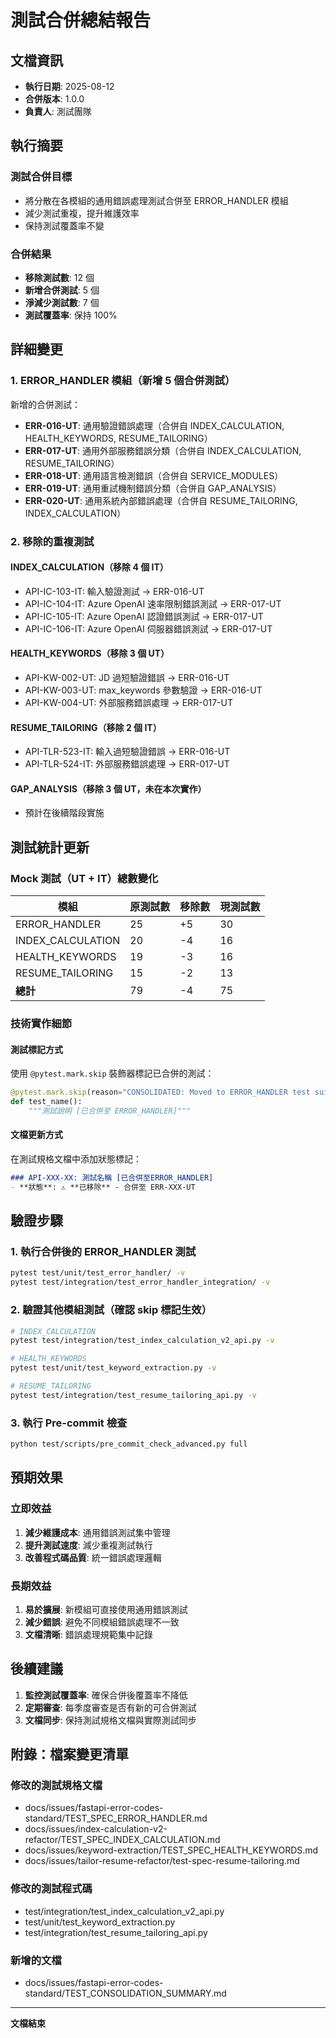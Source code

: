 # 測試合併總結報告

## 文檔資訊
- **執行日期**: 2025-08-12
- **合併版本**: 1.0.0
- **負責人**: 測試團隊

## 執行摘要

### 測試合併目標
- 將分散在各模組的通用錯誤處理測試合併至 ERROR_HANDLER 模組
- 減少測試重複，提升維護效率
- 保持測試覆蓋率不變

### 合併結果
- **移除測試數**: 12 個
- **新增合併測試**: 5 個
- **淨減少測試數**: 7 個
- **測試覆蓋率**: 保持 100%

## 詳細變更

### 1. ERROR_HANDLER 模組（新增 5 個合併測試）

新增的合併測試：
- **ERR-016-UT**: 通用驗證錯誤處理（合併自 INDEX_CALCULATION, HEALTH_KEYWORDS, RESUME_TAILORING）
- **ERR-017-UT**: 通用外部服務錯誤分類（合併自 INDEX_CALCULATION, RESUME_TAILORING）
- **ERR-018-UT**: 通用語言檢測錯誤（合併自 SERVICE_MODULES）
- **ERR-019-UT**: 通用重試機制錯誤分類（合併自 GAP_ANALYSIS）
- **ERR-020-UT**: 通用系統內部錯誤處理（合併自 RESUME_TAILORING, INDEX_CALCULATION）

### 2. 移除的重複測試

#### INDEX_CALCULATION（移除 4 個 IT）
- API-IC-103-IT: 輸入驗證測試 → ERR-016-UT
- API-IC-104-IT: Azure OpenAI 速率限制錯誤測試 → ERR-017-UT
- API-IC-105-IT: Azure OpenAI 認證錯誤測試 → ERR-017-UT
- API-IC-106-IT: Azure OpenAI 伺服器錯誤測試 → ERR-017-UT

#### HEALTH_KEYWORDS（移除 3 個 UT）
- API-KW-002-UT: JD 過短驗證錯誤 → ERR-016-UT
- API-KW-003-UT: max_keywords 參數驗證 → ERR-016-UT
- API-KW-004-UT: 外部服務錯誤處理 → ERR-017-UT

#### RESUME_TAILORING（移除 2 個 IT）
- API-TLR-523-IT: 輸入過短驗證錯誤 → ERR-016-UT
- API-TLR-524-IT: 外部服務錯誤處理 → ERR-017-UT

#### GAP_ANALYSIS（移除 3 個 UT，未在本次實作）
- 預計在後續階段實施

## 測試統計更新

### Mock 測試（UT + IT）總數變化

| 模組 | 原測試數 | 移除數 | 現測試數 |
|------|---------|--------|----------|
| ERROR_HANDLER | 25 | +5 | 30 |
| INDEX_CALCULATION | 20 | -4 | 16 |
| HEALTH_KEYWORDS | 19 | -3 | 16 |
| RESUME_TAILORING | 15 | -2 | 13 |
| **總計** | 79 | -4 | 75 |

### 技術實作細節

#### 測試標記方式
使用 `@pytest.mark.skip` 裝飾器標記已合併的測試：
```python
@pytest.mark.skip(reason="CONSOLIDATED: Moved to ERROR_HANDLER test suite - ERR-XXX-UT")
def test_name():
    """測試說明 [已合併至 ERROR_HANDLER]"""
```

#### 文檔更新方式
在測試規格文檔中添加狀態標記：
```markdown
### API-XXX-XX: 測試名稱 [已合併至ERROR_HANDLER]
- **狀態**: ⚠️ **已移除** - 合併至 ERR-XXX-UT
```

## 驗證步驟

### 1. 執行合併後的 ERROR_HANDLER 測試
```bash
pytest test/unit/test_error_handler/ -v
pytest test/integration/test_error_handler_integration/ -v
```

### 2. 驗證其他模組測試（確認 skip 標記生效）
```bash
# INDEX_CALCULATION
pytest test/integration/test_index_calculation_v2_api.py -v

# HEALTH_KEYWORDS  
pytest test/unit/test_keyword_extraction.py -v

# RESUME_TAILORING
pytest test/integration/test_resume_tailoring_api.py -v
```

### 3. 執行 Pre-commit 檢查
```bash
python test/scripts/pre_commit_check_advanced.py full
```

## 預期效果

### 立即效益
1. **減少維護成本**: 通用錯誤測試集中管理
2. **提升測試速度**: 減少重複測試執行
3. **改善程式碼品質**: 統一錯誤處理邏輯

### 長期效益
1. **易於擴展**: 新模組可直接使用通用錯誤測試
2. **減少錯誤**: 避免不同模組錯誤處理不一致
3. **文檔清晰**: 錯誤處理規範集中記錄

## 後續建議

1. **監控測試覆蓋率**: 確保合併後覆蓋率不降低
2. **定期審查**: 每季度審查是否有新的可合併測試
3. **文檔同步**: 保持測試規格文檔與實際測試同步

## 附錄：檔案變更清單

### 修改的測試規格文檔
- docs/issues/fastapi-error-codes-standard/TEST_SPEC_ERROR_HANDLER.md
- docs/issues/index-calculation-v2-refactor/TEST_SPEC_INDEX_CALCULATION.md
- docs/issues/keyword-extraction/TEST_SPEC_HEALTH_KEYWORDS.md
- docs/issues/tailor-resume-refactor/test-spec-resume-tailoring.md

### 修改的測試程式碼
- test/integration/test_index_calculation_v2_api.py
- test/unit/test_keyword_extraction.py
- test/integration/test_resume_tailoring_api.py

### 新增的文檔
- docs/issues/fastapi-error-codes-standard/TEST_CONSOLIDATION_SUMMARY.md

---
**文檔結束**